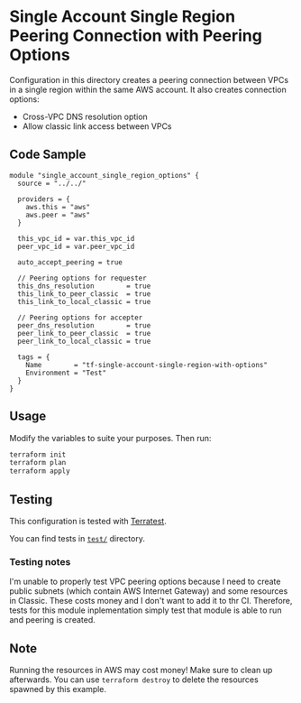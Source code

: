 # Single Account Single Region Peering Connection with Peering Options

Configuration in this directory creates a peering connection between VPCs in a single region within the same AWS account. It also creates connection options:

* Cross-VPC DNS resolution option
* Allow classic link access between VPCs

## Code Sample

```
module "single_account_single_region_options" {
  source = "../../"

  providers = {
    aws.this = "aws"
    aws.peer = "aws"
  }

  this_vpc_id = var.this_vpc_id
  peer_vpc_id = var.peer_vpc_id

  auto_accept_peering = true

  // Peering options for requester
  this_dns_resolution        = true
  this_link_to_peer_classic  = true
  this_link_to_local_classic = true

  // Peering options for accepter
  peer_dns_resolution        = true
  peer_link_to_peer_classic  = true
  peer_link_to_local_classic = true

  tags = {
    Name        = "tf-single-account-single-region-with-options"
    Environment = "Test"
  }
}
```

## Usage

Modify the variables to suite your purposes. Then run:

```bash
terraform init
terraform plan
terraform apply
```

## Testing

This configuration is tested with [Terratest](https://github.com/gruntwork-io/terratest).

You can find tests in [`test/`](../../test) directory.

### Testing notes

I'm unable to properly test VPC peering options because I need to create public subnets (which contain AWS Internet Gateway) and some resources in Classic. These costs money and I don't want to add it to thr CI. Therefore, tests for this module inplementation simply test that module is able to run and peering is created.

## Note

Running the resources in AWS may cost money! Make sure to clean up afterwards. You can use `terraform destroy` to delete the resources spawned by this example.
